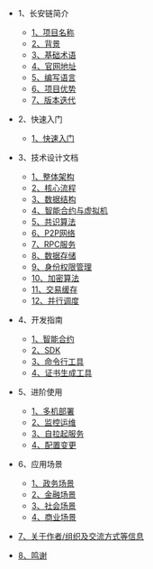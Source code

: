 
* 1、长安链简介
  * [1、项目名称](./docs/intro/1、项目名称.md)
  * [2、背景](./docs/intro/2、背景.md)
  * [3、基础术语](./docs/intro/3、基础术语.md)
  * [4、官网地址](./docs/intro/4、官网地址.md)
  * [5、编写语言](./docs/intro/5、编写语言.md)
  * [6、项目优势](./docs/intro/6、项目优势.md)
  * [7、版本迭代](./docs/intro/7、版本迭代.md)


* 2、快速入门

  * [1、快速入门](./docs/tutorial/1、快速入门.md)

* 3、技术设计文档
  * [1、整体架构](./docs/tech/1、整体架构.md)
  * [2、核心流程](./docs/tech/2、核心流程.md)
  * [3、数据结构](./docs/tech/3、数据结构.md)
  * [4、智能合约与虚拟机](./docs/tech/4、智能合约与虚拟机.md)
  * [5、共识算法](./docs/tech/5、共识算法.md)
  * [6、P2P网络](./docs/tech/6、P2P网络.md)
  * [7、RPC服务](./docs/tech/7、RPC服务.md)
  * [8、数据存储](./docs/tech/8、数据存储.md)
  * [9、身份权限管理](./docs/tech/9、身份权限管理.md)
  * [10、加密算法](./docs/tech/10、加密算法.md)
  * [11、交易缓存](./docs/tech/11、交易缓存.md)
  * [12、并行调度](./docs/tech/12、并行调度.md)

* 4、开发指南
  * [1、智能合约](./docs/dev/1、智能合约.md)
  * [2、SDK](./docs/dev/2、SDK.md)
  * [3、命令行工具](./docs/dev/3、命令行工具.md)
  * [4、证书生成工具](./docs/dev/4、证书生成工具.md)

* 5、进阶使用
  * [1、多机部署](./docs/operation/1、多机部署.md)
  * [2、监控运维](./docs/operation/2、监控运维.md)
  * [3、自拉起服务](./docs/operation/3、自拉起服务.md)
  * [4、配置变更](./docs/operation/4、配置变更.md)

* 6、应用场景
  * [1、政务场景](./docs/usecase/1、政务场景.md)
  * [2、金融场景](./docs/usecase/2、金融场景.md)
  * [3、社会场景](./docs/usecase/3、社会场景.md)
  * [4、商业场景](./docs/usecase/4、商业场景.md)
* [7、关于作者/组织及交流方式等信息](./docs/author/1、关于作者.md)
* [8、鸣谢](./docs/thanks/1、鸣谢.md)
